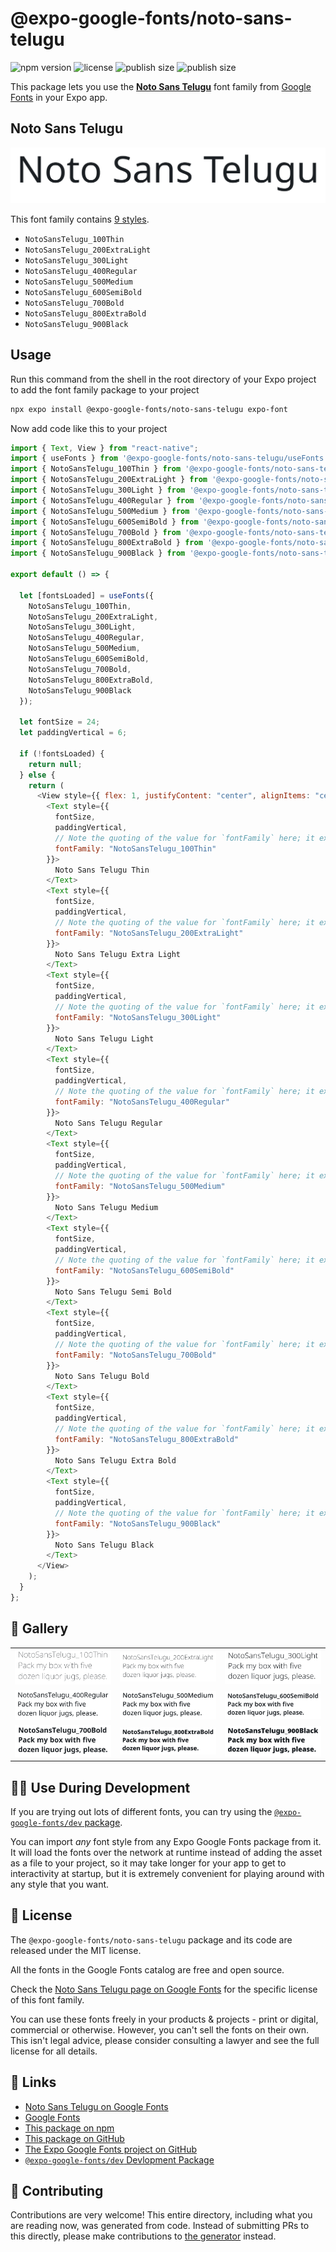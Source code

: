 # @expo-google-fonts/noto-sans-telugu

![npm version](https://flat.badgen.net/npm/v/@expo-google-fonts/noto-sans-telugu)
![license](https://flat.badgen.net/github/license/expo/google-fonts)
![publish size](https://flat.badgen.net/packagephobia/install/@expo-google-fonts/noto-sans-telugu)
![publish size](https://flat.badgen.net/packagephobia/publish/@expo-google-fonts/noto-sans-telugu)

This package lets you use the [**Noto Sans Telugu**](https://fonts.google.com/specimen/Noto+Sans+Telugu) font family from [Google Fonts](https://fonts.google.com/) in your Expo app.

## Noto Sans Telugu

![Noto Sans Telugu](./font-family.png)

This font family contains [9 styles](#-gallery).

- `NotoSansTelugu_100Thin`
- `NotoSansTelugu_200ExtraLight`
- `NotoSansTelugu_300Light`
- `NotoSansTelugu_400Regular`
- `NotoSansTelugu_500Medium`
- `NotoSansTelugu_600SemiBold`
- `NotoSansTelugu_700Bold`
- `NotoSansTelugu_800ExtraBold`
- `NotoSansTelugu_900Black`

## Usage

Run this command from the shell in the root directory of your Expo project to add the font family package to your project

```sh
npx expo install @expo-google-fonts/noto-sans-telugu expo-font
```

Now add code like this to your project

```js
import { Text, View } from "react-native";
import { useFonts } from '@expo-google-fonts/noto-sans-telugu/useFonts';
import { NotoSansTelugu_100Thin } from '@expo-google-fonts/noto-sans-telugu/100Thin';
import { NotoSansTelugu_200ExtraLight } from '@expo-google-fonts/noto-sans-telugu/200ExtraLight';
import { NotoSansTelugu_300Light } from '@expo-google-fonts/noto-sans-telugu/300Light';
import { NotoSansTelugu_400Regular } from '@expo-google-fonts/noto-sans-telugu/400Regular';
import { NotoSansTelugu_500Medium } from '@expo-google-fonts/noto-sans-telugu/500Medium';
import { NotoSansTelugu_600SemiBold } from '@expo-google-fonts/noto-sans-telugu/600SemiBold';
import { NotoSansTelugu_700Bold } from '@expo-google-fonts/noto-sans-telugu/700Bold';
import { NotoSansTelugu_800ExtraBold } from '@expo-google-fonts/noto-sans-telugu/800ExtraBold';
import { NotoSansTelugu_900Black } from '@expo-google-fonts/noto-sans-telugu/900Black';

export default () => {

  let [fontsLoaded] = useFonts({
    NotoSansTelugu_100Thin, 
    NotoSansTelugu_200ExtraLight, 
    NotoSansTelugu_300Light, 
    NotoSansTelugu_400Regular, 
    NotoSansTelugu_500Medium, 
    NotoSansTelugu_600SemiBold, 
    NotoSansTelugu_700Bold, 
    NotoSansTelugu_800ExtraBold, 
    NotoSansTelugu_900Black
  });

  let fontSize = 24;
  let paddingVertical = 6;

  if (!fontsLoaded) {
    return null;
  } else {
    return (
      <View style={{ flex: 1, justifyContent: "center", alignItems: "center" }}>
        <Text style={{
          fontSize,
          paddingVertical,
          // Note the quoting of the value for `fontFamily` here; it expects a string!
          fontFamily: "NotoSansTelugu_100Thin"
        }}>
          Noto Sans Telugu Thin
        </Text>
        <Text style={{
          fontSize,
          paddingVertical,
          // Note the quoting of the value for `fontFamily` here; it expects a string!
          fontFamily: "NotoSansTelugu_200ExtraLight"
        }}>
          Noto Sans Telugu Extra Light
        </Text>
        <Text style={{
          fontSize,
          paddingVertical,
          // Note the quoting of the value for `fontFamily` here; it expects a string!
          fontFamily: "NotoSansTelugu_300Light"
        }}>
          Noto Sans Telugu Light
        </Text>
        <Text style={{
          fontSize,
          paddingVertical,
          // Note the quoting of the value for `fontFamily` here; it expects a string!
          fontFamily: "NotoSansTelugu_400Regular"
        }}>
          Noto Sans Telugu Regular
        </Text>
        <Text style={{
          fontSize,
          paddingVertical,
          // Note the quoting of the value for `fontFamily` here; it expects a string!
          fontFamily: "NotoSansTelugu_500Medium"
        }}>
          Noto Sans Telugu Medium
        </Text>
        <Text style={{
          fontSize,
          paddingVertical,
          // Note the quoting of the value for `fontFamily` here; it expects a string!
          fontFamily: "NotoSansTelugu_600SemiBold"
        }}>
          Noto Sans Telugu Semi Bold
        </Text>
        <Text style={{
          fontSize,
          paddingVertical,
          // Note the quoting of the value for `fontFamily` here; it expects a string!
          fontFamily: "NotoSansTelugu_700Bold"
        }}>
          Noto Sans Telugu Bold
        </Text>
        <Text style={{
          fontSize,
          paddingVertical,
          // Note the quoting of the value for `fontFamily` here; it expects a string!
          fontFamily: "NotoSansTelugu_800ExtraBold"
        }}>
          Noto Sans Telugu Extra Bold
        </Text>
        <Text style={{
          fontSize,
          paddingVertical,
          // Note the quoting of the value for `fontFamily` here; it expects a string!
          fontFamily: "NotoSansTelugu_900Black"
        }}>
          Noto Sans Telugu Black
        </Text>
      </View>
    );
  }
};
```

## 🔡 Gallery


||||
|-|-|-|
|![NotoSansTelugu_100Thin](./100Thin/NotoSansTelugu_100Thin.ttf.png)|![NotoSansTelugu_200ExtraLight](./200ExtraLight/NotoSansTelugu_200ExtraLight.ttf.png)|![NotoSansTelugu_300Light](./300Light/NotoSansTelugu_300Light.ttf.png)||
|![NotoSansTelugu_400Regular](./400Regular/NotoSansTelugu_400Regular.ttf.png)|![NotoSansTelugu_500Medium](./500Medium/NotoSansTelugu_500Medium.ttf.png)|![NotoSansTelugu_600SemiBold](./600SemiBold/NotoSansTelugu_600SemiBold.ttf.png)||
|![NotoSansTelugu_700Bold](./700Bold/NotoSansTelugu_700Bold.ttf.png)|![NotoSansTelugu_800ExtraBold](./800ExtraBold/NotoSansTelugu_800ExtraBold.ttf.png)|![NotoSansTelugu_900Black](./900Black/NotoSansTelugu_900Black.ttf.png)||


## 👩‍💻 Use During Development

If you are trying out lots of different fonts, you can try using the [`@expo-google-fonts/dev` package](https://github.com/expo/google-fonts/tree/master/font-packages/dev#readme).

You can import _any_ font style from any Expo Google Fonts package from it. It will load the fonts over the network at runtime instead of adding the asset as a file to your project, so it may take longer for your app to get to interactivity at startup, but it is extremely convenient for playing around with any style that you want.


## 📖 License

The `@expo-google-fonts/noto-sans-telugu` package and its code are released under the MIT license.

All the fonts in the Google Fonts catalog are free and open source.

Check the [Noto Sans Telugu page on Google Fonts](https://fonts.google.com/specimen/Noto+Sans+Telugu) for the specific license of this font family.

You can use these fonts freely in your products & projects - print or digital, commercial or otherwise. However, you can't sell the fonts on their own. This isn't legal advice, please consider consulting a lawyer and see the full license for all details.

## 🔗 Links

- [Noto Sans Telugu on Google Fonts](https://fonts.google.com/specimen/Noto+Sans+Telugu)
- [Google Fonts](https://fonts.google.com/)
- [This package on npm](https://www.npmjs.com/package/@expo-google-fonts/noto-sans-telugu)
- [This package on GitHub](https://github.com/expo/google-fonts/tree/master/font-packages/noto-sans-telugu)
- [The Expo Google Fonts project on GitHub](https://github.com/expo/google-fonts)
- [`@expo-google-fonts/dev` Devlopment Package](https://github.com/expo/google-fonts/tree/master/font-packages/dev)

## 🤝 Contributing

Contributions are very welcome! This entire directory, including what you are reading now, was generated from code. Instead of submitting PRs to this directly, please make contributions to [the generator](https://github.com/expo/google-fonts/tree/master/packages/generator) instead.
